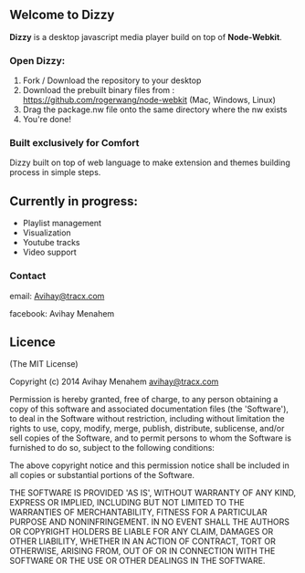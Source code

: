 ## Welcome to Dizzy ##

**Dizzy** is a desktop javascript media player build on top of **Node-Webkit**.

### Open Dizzy: ###
1. Fork / Download the repository to your desktop
2. Download the prebuilt binary files from : https://github.com/rogerwang/node-webkit (Mac, Windows, Linux)
3. Drag the package.nw file onto the same directory where the nw exists
4. You're done!

### Built exclusively for Comfort ###

Dizzy built on top of web language to make extension and themes building process in simple steps.

Currently in progress:
-
- Playlist management
- Visualization
- Youtube tracks
- Video support

### Contact ###
email: Avihay@tracx.com

facebook: Avihay Menahem


Licence
-----------------

(The MIT License)

Copyright (c) 2014 Avihay Menahem <avihay@tracx.com>

Permission is hereby granted, free of charge, to any person obtaining a copy of this software and associated documentation files (the 'Software'), to deal in the Software without restriction, including without limitation the rights to use, copy, modify, merge, publish, distribute, sublicense, and/or sell copies of the Software, and to permit persons to whom the Software is furnished to do so, subject to the following conditions:

The above copyright notice and this permission notice shall be included in all copies or substantial portions of the Software.

THE SOFTWARE IS PROVIDED 'AS IS', WITHOUT WARRANTY OF ANY KIND, EXPRESS OR IMPLIED, INCLUDING BUT NOT LIMITED TO THE WARRANTIES OF MERCHANTABILITY, FITNESS FOR A PARTICULAR PURPOSE AND NONINFRINGEMENT. IN NO EVENT SHALL THE AUTHORS OR COPYRIGHT HOLDERS BE LIABLE FOR ANY CLAIM, DAMAGES OR OTHER LIABILITY, WHETHER IN AN ACTION OF CONTRACT, TORT OR OTHERWISE, ARISING FROM, OUT OF OR IN CONNECTION WITH THE SOFTWARE OR THE USE OR OTHER DEALINGS IN THE SOFTWARE.
